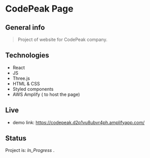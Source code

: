 
# CodePeak Page

## General info
> Project of website for CodePeak company.

## Technologies
* React
* JS
* Three.js
* HTML & CSS
* Styled components
* AWS Amplify ( to host the page)

## Live
* demo link: https://codepeak.d2p1vu8ubvr4ph.amplifyapp.com/


## Status
Project is: _In_Progress_
.

